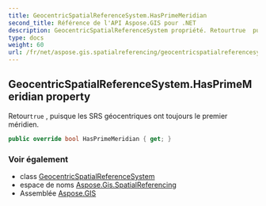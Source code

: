 ```yaml
---
title: GeocentricSpatialReferenceSystem.HasPrimeMeridian
second_title: Référence de l'API Aspose.GIS pour .NET
description: GeocentricSpatialReferenceSystem propriété. Retourtrue  puisque les SRS géocentriques ont toujours le premier méridien.
type: docs
weight: 60
url: /fr/net/aspose.gis.spatialreferencing/geocentricspatialreferencesystem/hasprimemeridian/
---
```

## GeocentricSpatialReferenceSystem.HasPrimeMeridian property

Retour`true` , puisque les SRS géocentriques ont toujours le premier méridien.

```csharp
public override bool HasPrimeMeridian { get; }
```

### Voir également

* class [GeocentricSpatialReferenceSystem](../)
* espace de noms [Aspose.Gis.SpatialReferencing](../../geocentricspatialreferencesystem/)
* Assemblée [Aspose.GIS](../../../)


